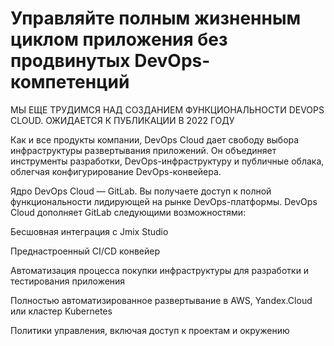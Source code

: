 # Управляйте полным жизненным циклом приложения без продвинутых DevOps-компетенций

МЫ ЕЩЕ ТРУДИМСЯ НАД СОЗДАНИЕМ ФУНКЦИОНАЛЬНОСТИ DEVOPS CLOUD. ОЖИДАЕТСЯ К ПУБЛИКАЦИИ В 2022 ГОДУ

Как и все продукты компании, DevOps Cloud дает свободу выбора инфраструктуры развертывания приложений. Он объединяет инструменты разработки, DevOps-инфраструктуру и публичные облака, облегчая конфигурирование DevOps-конвейера.

Ядро DevOps Cloud — GitLab. Вы получаете доступ к полной функциональности лидирующей на рынке DevOps-платформы. DevOps Cloud дополняет GitLab следующими возможностями:

Бесшовная интеграция с Jmix Studio

Преднастроенный CI/CD конвейер

Автоматизация процесса покупки инфраструктуры для разработки и тестирования приложения

Полностью автоматизированное развертывание в AWS, Yandex.Cloud или кластер Kubernetes

Политики управления, включая доступ к проектам и окружению
